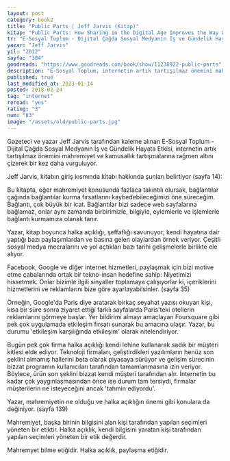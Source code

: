 ```yaml
---
layout: post
category: book2
title: "Public Parts | Jeff Jarvis (Kitap)"
kitap: "Public Parts: How Sharing in the Digital Age Improves the Way We Work and Live"
tr: "E-Sosyal Toplum - Dijital Çağda Sosyal Medyanın İş ve Gündelik Hayata Etkisi"
yazar: "Jeff Jarvis"
yil: "2012"
sayfa: "304"
goodreads: "https://www.goodreads.com/book/show/11238922-public-parts"
description: "E-Sosyal Toplum, internetin artık tartışılmaz önemini mahremiyet ve kamusallık tartışmalarına rağmen altını çizerek bir kez daha vurguluyor."
published: true
last_modified_at: 2023-01-14
posted: 2018-02-24
tag: "internet"
reread: "yes"
rating: "3"
num: "83"
image: "/assets/old/public-parts.jpg"
---
```


Gazeteci ve yazar Jeff Jarvis tarafından kaleme alınan E-Sosyal Toplum - Dijital Çağda Sosyal Medyanın İş ve Gündelik Hayata Etkisi, internetin artık tartışılmaz önemini mahremiyet ve kamusallık tartışmalarına rağmen altını çizerek bir kez daha vurguluyor.

Jeff Jarvis, kitabın giriş kısmında kitabı hakkında şunları belirtiyor (sayfa 14):

Bu kitapta, eğer mahremiyet konusunda fazlaca takıntılı olursak, bağlantılar çağında bağlantılar kurma fırsatlarını kaybedebileceğimizi öne süreceğim. Bağlantı, çok büyük bir icat. Bağlantılar bizi sadece web sayfalarına bağlamaz, onlar aynı zamanda birbirimizle, bilgiyle, eylemlerle ve işlemlerle bağlantı kurmamıza olanak tanır.

Yazar, kitap boyunca halka açıklığı, şeffaflığı savunuyor; kendi hayatına dair yaptığı bazı paylaşımlardan ve basına gelen olaylardan örnek veriyor. Çeşitli sosyal medya mecralarını ve yol açtıkları bazı tarihi gelişmelerle birlikte ele alıyor.

Facebook, Google ve diğer internet hizmetleri, paylaşmak için bizi motive etme çabalarında ortak bir tekno-insan hedefine sahip: Niyetimizi hissetmek. Onlar bizimle ilgili sinyaller toplamaya çalışıyorlar ki, içeriklerini hizmetlerini ve reklamlarını bize göre ayarlayabilsinler. (sayfa 35)

Örneğin, Google'da Paris diye aratarak birkaç seyahat yazısı okuyan kişi, kısa bir süre sonra ziyaret ettiği farklı sayfalarda Paris'teki otellerin reklamlarını görmeye başlar. Yer bildirimi almayı amaçlayan Foursquare gibi pek çok uygulamada etkileşim fırsatı sunarak bu amacına ulaşır. Yazar, bu durumu 'etkileşim karşılığında etkileşim' olarak nitelendiriyor.

Bugün pek çok firma halka açıklığı kendi lehine kullanarak sadık bir müşteri kitlesi elde ediyor. Teknoloji firmaları, geliştirdikleri yazılımların henüz son şeklini almamış hallerini beta olarak piyasaya sürüyor ve gelişim sürecinin bizzat programın kullanıcıları tarafından tamamlanmasına izin veriyor. Böylece, ürün son şeklini bizzat kendi müşteri tarafından alır. İnternetin bu kadar çok yaygınlaşmasından önce ise durum tam tersiydi, firmalar müşterilerin ne isteyeceğini ancak 'tahmin ediyordu'.

Yazar, mahremiyetin ne olduğu ve halka açıklığın önemi gibi konulara da değiniyor. (sayfa 139)

Mahremiyet, başka birinin bilgisini alan kişi tarafından yapılan seçimleri yöneten bir etiktir. Halka açıklık, kendi bilgisini yaratan kişi tarafından yapılan seçimleri yöneten bir etik değerdir.

Mahremyet bilme etiğidir. Halka açıklık, paylaşma etiğidir.
